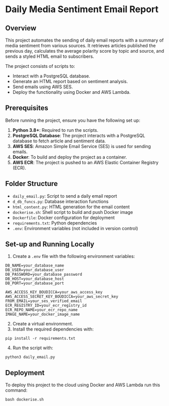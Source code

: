 
# Daily Media Sentiment Email Report

## Overview
This project automates the sending of daily email reports with a summary of media sentiment from various sources. It retrieves articles published the previous day, calculates the average polarity score by topic and source, and sends a styled HTML email to subscribers.

The project consists of scripts to:
- Interact with a PostgreSQL database.
- Generate an HTML report based on sentiment analysis.
- Send emails using AWS SES.
- Deploy the functionality using Docker and AWS Lambda.

## Prerequisites
Before running the project, ensure you have the following set up:
1. **Python 3.8+**: Required to run the scripts.
2. **PostgreSQL Database**: The project interacts with a PostgreSQL database to fetch article and sentiment data.
3. **AWS SES**: Amazon Simple Email Service (SES) is used for sending emails.
4. **Docker**: To build and deploy the project as a container.
5. **AWS ECR**: The project is pushed to an AWS Elastic Container Registry (ECR).

## Folder Structure

- `daily_email.py`: Script to send a daily email report
- `d_db_funcs.py`: Database interaction functions
- `html_content.py`: HTML generation for the email content
- `dockerise.sh`: Shell script to build and push Docker image
- `Dockerfile`: Docker configuration for deployment
- `requirements.txt`: Python dependencies
- `.env`: Environment variables (not included in version control)

## Set-up and Running Locally
1. Create a `.env` file with the following environment variables:
```
DB_NAME=your_database_name
DB_USER=your_database_user
DB_PASSWORD=your_database_password
DB_HOST=your_database_host
DB_PORT=your_database_port

AWS_ACCESS_KEY_BOUDICCA=your_aws_access_key
AWS_ACCESS_SECRET_KEY_BOUDICCA=your_aws_secret_key
FROM_EMAIL=your_ses_verified_email
ECR_REGISTRY_ID=your_ecr_registry_id
ECR_REPO_NAME=your_ecr_repo_name
IMAGE_NAME=your_docker_image_name
```
2. Create a virtual environment.
3. Install the required dependencies with:
```
pip install -r requirements.txt
```
4. Run the script with:
```
python3 daily_email.py
```

## Deployment

To deploy this project to the cloud using Docker and AWS Lambda run this command:
```
bash dockerise.sh
```

